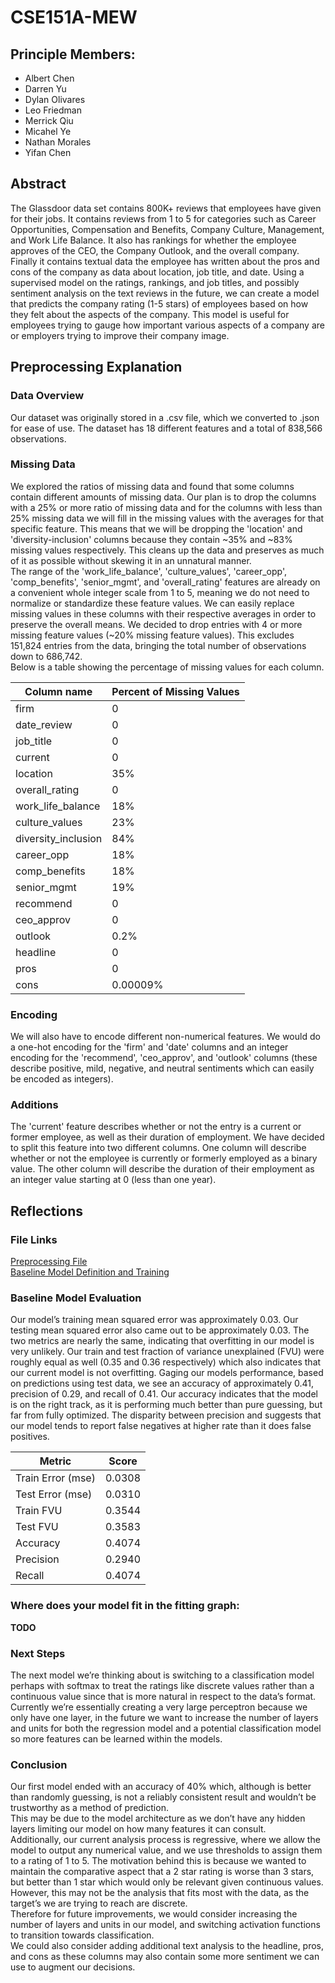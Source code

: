 # CSE151A-MEW

## Principle Members:

- Albert Chen
- Darren Yu
- Dylan Olivares
- Leo Friedman
- Merrick Qiu
- Micahel Ye
- Nathan Morales
- Yifan Chen

## Abstract

The Glassdoor data set contains 800K+ reviews that employees have given for their jobs. It contains reviews from 1 to 5 for categories such as Career Opportunities, Compensation and Benefits, Company Culture, Management, and Work Life Balance. It also has rankings for whether the employee approves of the CEO, the Company Outlook, and the overall company. Finally it contains textual data the employee has written about the pros and cons of the company as data about location, job title, and date. Using a supervised model on the ratings, rankings, and job titles, and possibly sentiment analysis on the text reviews in the future, we can create a model that predicts the company rating (1-5 stars) of employees based on how they felt about the aspects of the company. This model is useful for employees trying to gauge how important various aspects of a company are or employers trying to improve their company image.

## Preprocessing Explanation

### Data Overview

Our dataset was originally stored in a .csv file, which we converted to .json for ease of use. The dataset has 18 different features and a total of 838,566 observations.

### Missing Data

We explored the ratios of missing data and found that some columns contain different amounts of missing data. Our plan is to drop the columns with a 25% or more ratio of missing data and for the columns with less than 25% missing data we will fill in the missing values with the averages for that specific feature. This means that we will be dropping the 'location' and 'diversity-inclusion' columns because they contain ~35% and ~83% missing values respectively. This cleans up the data and preserves as much of it as possible without skewing it in an unnatural manner.  
The range of the 'work_life_balance', 'culture_values', 'career_opp', 'comp_benefits', 'senior_mgmt', and 'overall_rating' features are already on a convenient whole integer scale from 1 to 5, meaning we do not need to normalize or standardize these feature values. We can easily replace missing values in these columns with their respective averages in order to preserve the overall means. We decided to drop entries with 4 or more missing feature values (~20% missing feature values). This excludes 151,824 entries from the data, bringing the total number of observations down to 686,742.  
Below is a table showing the percentage of missing values for each column.

| Column name         | Percent of Missing Values |
| ------------------- | ------------------------- |
| firm                | 0                         |
| date_review         | 0                         |
| job_title           | 0                         |
| current             | 0                         |
| location            | 35%                       |
| overall_rating      | 0                         |
| work_life_balance   | 18%                       |
| culture_values      | 23%                       |
| diversity_inclusion | 84%                       |
| career_opp          | 18%                       |
| comp_benefits       | 18%                       |
| senior_mgmt         | 19%                       |
| recommend           | 0                         |
| ceo_approv          | 0                         |
| outlook             | 0.2%                      |
| headline            | 0                         |
| pros                | 0                         |
| cons                | 0.00009%                  |

### Encoding

We will also have to encode different non-numerical features. We would do a one-hot encoding for the 'firm' and 'date' columns and an integer encoding for the 'recommend', 'ceo_approv', and 'outlook' columns (these describe positive, mild, negative, and neutral sentiments which can easily be encoded as integers).

### Additions

The 'current' feature describes whether or not the entry is a current or former employee, as well as their duration of employment. We have decided to split this feature into two different columns. One column will describe whether or not the employee is currently or formerly employed as a binary value. The other column will describe the duration of their employment as an integer value starting at 0 (less than one year).

## Reflections

### File Links

[Preprocessing File](/src/preprocess.ipynb)  
[Baseline Model Definition and Training](/src/models/baseline.ipynb)

### Baseline Model Evaluation

Our model’s training mean squared error was approximately 0.03. Our testing mean squared error also came out to be approximately 0.03. The two metrics are nearly the same, indicating that overfitting in our model is very unlikely. Our train and test fraction of variance unexplained (FVU) were roughly equal as well (0.35 and 0.36 respectively) which also indicates that our current model is not overfitting. Gaging our models performance, based on predictions using test data, we see an accuracy of approximately 0.41, precision of 0.29, and recall of 0.41. Our accuracy indicates that the model is on the right track, as it is performing much better than pure guessing, but far from fully optimized. The disparity between precision and suggests that our model tends to report false negatives at higher rate than it does false positives.

| Metric            | Score  |
| ----------------- | ------ |
| Train Error (mse) | 0.0308 |
| Test Error (mse)  | 0.0310 |
| Train FVU         | 0.3544 |
| Test FVU          | 0.3583 |
| Accuracy          | 0.4074 |
| Precision         | 0.2940 |
| Recall            | 0.4074 |

### Where does your model fit in the fitting graph:

**TODO**

### Next Steps

The next model we’re thinking about is switching to a classification model perhaps with softmax to treat the ratings like discrete values rather than a continuous value since that is more natural in respect to the data’s format.
Currently we’re essentially creating a very large perceptron because we only have one layer, in the future we want to increase the number of layers and units for both the regression model and a potential classification model so more features can be learned within the models.

### Conclusion

Our first model ended with an accuracy of 40% which, although is better than randomly guessing, is not a reliably consistent result and wouldn’t be trustworthy as a method of prediction.  
This may be due to the model architecture as we don’t have any hidden layers limiting our model on how many features it can consult.  
Additionally, our current analysis process is regressive, where we allow the model to output any numerical value, and we use thresholds to assign them to a rating of 1 to 5. The motivation behind this is because we wanted to maintain the comparative aspect that a 2 star rating is worse than 3 stars, but better than 1 star which would only be relevant given continuous values. However, this may not be the analysis that fits most with the data, as the target’s we are trying to reach are discrete.  
Therefore for future improvements, we would consider increasing the number of layers and units in our model, and switching activation functions to transition towards classification.  
We could also consider adding additional text analysis to the headline, pros, and cons as these columns may also contain some more sentiment we can use to augment our decisions.
